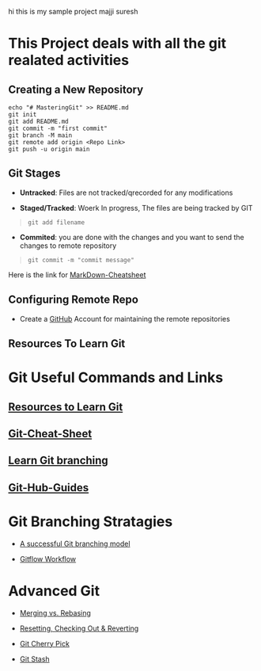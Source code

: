 hi this is my sample project
majji suresh
# This Project deals with all the git realated activities 

## Creating a New Repository 
```
echo "# MasteringGit" >> README.md
git init
git add README.md
git commit -m "first commit"
git branch -M main
git remote add origin <Repo Link>
git push -u origin main
```

## Git Stages

- **Untracked**: Files are not tracked/qrecorded for any modifications


- **Staged/Tracked**: Woerk In progress, The files are being tracked by GIT

> `git add filename` 

- **Commited**: you are done with the changes and you want to send the changes to remote repository

> `git commit -m "commit message" `

Here is the link for [MarkDown-Cheatsheet](https://www.markdownguide.org/cheat-sheet/)

## Configuring Remote Repo

- Create a [GitHub](https://github.com/) Account for maintaining the remote repositories 


## Resources To Learn Git 

# Git Useful Commands and Links

## [Resources to Learn Git](https://try.github.io/)

## [Git-Cheat-Sheet](https://training.github.com/downloads/github-git-cheat-sheet/)

## [Learn Git branching](https://learngitbranching.js.org/)

## [Git-Hub-Guides](https://guides.github.com/)


# Git Branching Stratagies #

- [A successful Git branching model](https://nvie.com/posts/a-successful-git-branching-model/)

- [Gitflow Workflow](https://www.atlassian.com/git/tutorials/comparing-workflows/gitflow-workflow)


# Advanced Git

- [Merging vs. Rebasing](https://www.atlassian.com/git/tutorials/merging-vs-rebasing)

- [Resetting, Checking Out & Reverting](https://www.atlassian.com/git/tutorials/resetting-checking-out-and-reverting)

- [Git Cherry Pick](https://www.atlassian.com/git/tutorials/cherry-pick)

- [Git Stash](https://www.atlassian.com/git/tutorials/saving-changes/git-stash)

